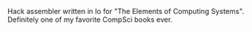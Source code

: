 Hack assembler written in Io for "The Elements of Computing Systems". Definitely one of my favorite CompSci books ever.
